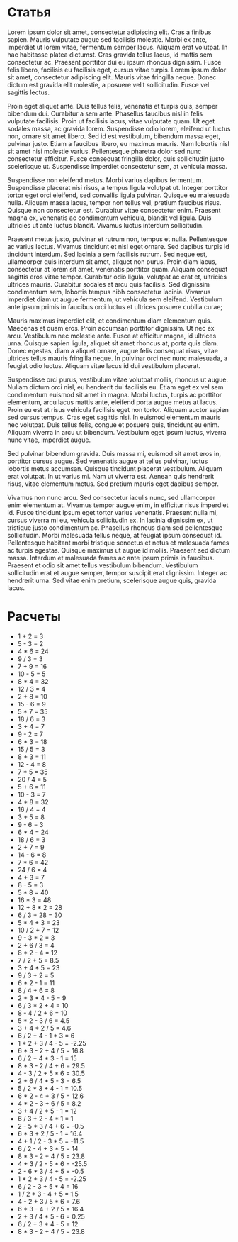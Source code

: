 # Статья

Lorem ipsum dolor sit amet, consectetur adipiscing elit. Cras a finibus sapien. Mauris vulputate augue sed facilisis molestie. Morbi ex ante, imperdiet ut lorem vitae, fermentum semper lacus. Aliquam erat volutpat. In hac habitasse platea dictumst. Cras gravida tellus lacus, id mattis sem consectetur ac. Praesent porttitor dui eu ipsum rhoncus dignissim. Fusce felis libero, facilisis eu facilisis eget, cursus vitae turpis. Lorem ipsum dolor sit amet, consectetur adipiscing elit. Mauris vitae fringilla neque. Donec dictum est gravida elit molestie, a posuere velit sollicitudin. Fusce vel sagittis lectus.

Proin eget aliquet ante. Duis tellus felis, venenatis et turpis quis, semper bibendum dui. Curabitur a sem ante. Phasellus faucibus nisl in felis vulputate facilisis. Proin ut facilisis lacus, vitae vulputate quam. Ut eget sodales massa, ac gravida lorem. Suspendisse odio lorem, eleifend ut luctus non, ornare sit amet libero. Sed id est vestibulum, bibendum massa eget, pulvinar justo. Etiam a faucibus libero, eu maximus mauris. Nam lobortis nisl sit amet nisi molestie varius. Pellentesque pharetra dolor sed nunc consectetur efficitur. Fusce consequat fringilla dolor, quis sollicitudin justo scelerisque ut. Suspendisse imperdiet consectetur sem, at vehicula massa.

Suspendisse non eleifend metus. Morbi varius dapibus fermentum. Suspendisse placerat nisi risus, a tempus ligula volutpat ut. Integer porttitor tortor eget orci eleifend, sed convallis ligula pulvinar. Quisque eu malesuada nulla. Aliquam massa lacus, tempor non tellus vel, pretium faucibus risus. Quisque non consectetur est. Curabitur vitae consectetur enim. Praesent magna ex, venenatis ac condimentum vehicula, blandit vel ligula. Duis ultricies ut ante luctus blandit. Vivamus luctus interdum sollicitudin.

Praesent metus justo, pulvinar et rutrum non, tempus et nulla. Pellentesque ac varius lectus. Vivamus tincidunt et nisl eget ornare. Sed dapibus turpis id tincidunt interdum. Sed lacinia a sem facilisis rutrum. Sed neque est, ullamcorper quis interdum sit amet, aliquet non purus. Proin diam lacus, consectetur at lorem sit amet, venenatis porttitor quam. Aliquam consequat sagittis eros vitae tempor. Curabitur odio ligula, volutpat ac erat et, ultricies ultrices mauris. Curabitur sodales at arcu quis facilisis. Sed dignissim condimentum sem, lobortis tempus nibh consectetur lacinia. Vivamus imperdiet diam ut augue fermentum, ut vehicula sem eleifend. Vestibulum ante ipsum primis in faucibus orci luctus et ultrices posuere cubilia curae;

Mauris maximus imperdiet elit, et condimentum diam elementum quis. Maecenas et quam eros. Proin accumsan porttitor dignissim. Ut nec ex arcu. Vestibulum nec molestie ante. Fusce at efficitur magna, id ultrices urna. Quisque sapien ligula, aliquet sit amet rhoncus at, porta quis diam. Donec egestas, diam a aliquet ornare, augue felis consequat risus, vitae ultrices tellus mauris fringilla neque. In pulvinar orci nec nunc malesuada, a feugiat odio luctus. Aliquam vitae lacus id dui vestibulum placerat.

Suspendisse orci purus, vestibulum vitae volutpat mollis, rhoncus ut augue. Nullam dictum orci nisl, eu hendrerit dui facilisis eu. Etiam eget ex vel sem condimentum euismod sit amet in magna. Morbi luctus, turpis ac porttitor elementum, arcu lacus mattis ante, eleifend porta augue metus at lacus. Proin eu est at risus vehicula facilisis eget non tortor. Aliquam auctor sapien sed cursus tempus. Cras eget sagittis nisi. In euismod elementum mauris nec volutpat. Duis tellus felis, congue et posuere quis, tincidunt eu enim. Aliquam viverra in arcu ut bibendum. Vestibulum eget ipsum luctus, viverra nunc vitae, imperdiet augue.

Sed pulvinar bibendum gravida. Duis massa mi, euismod sit amet eros in, porttitor cursus augue. Sed venenatis augue at tellus pulvinar, luctus lobortis metus accumsan. Quisque tincidunt placerat vestibulum. Aliquam erat volutpat. In ut varius mi. Nam ut viverra est. Aenean quis hendrerit risus, vitae elementum metus. Sed pretium mauris eget dapibus semper.

Vivamus non nunc arcu. Sed consectetur iaculis nunc, sed ullamcorper enim elementum at. Vivamus tempor augue enim, in efficitur risus imperdiet id. Fusce tincidunt ipsum eget tortor varius venenatis. Praesent nulla mi, cursus viverra mi eu, vehicula sollicitudin ex. In lacinia dignissim ex, ut tristique justo condimentum ac. Phasellus rhoncus diam sed pellentesque sollicitudin. Morbi malesuada tellus neque, at feugiat ipsum consequat id. Pellentesque habitant morbi tristique senectus et netus et malesuada fames ac turpis egestas. Quisque maximus ut augue id mollis. Praesent sed dictum massa. Interdum et malesuada fames ac ante ipsum primis in faucibus. Praesent et odio sit amet tellus vestibulum bibendum. Vestibulum sollicitudin erat et augue semper, tempor suscipit erat dignissim. Integer ac hendrerit urna. Sed vitae enim pretium, scelerisque augue quis, gravida lacus.

# Расчеты

* 1 + 2 = 3
* 5 - 3 = 2
* 4 * 6 = 24
* 9 / 3 = 3
* 7 + 9 = 16
* 10 - 5 = 5
* 8 * 4 = 32
* 12 / 3 = 4
* 2 + 8 = 10
* 15 - 6 = 9
* 5 * 7 = 35
* 18 / 6 = 3
* 3 + 4 = 7
* 9 - 2 = 7
* 6 * 3 = 18
* 15 / 5 = 3
* 8 + 3 = 11
* 12 - 4 = 8
* 7 * 5 = 35
* 20 / 4 = 5
* 5 + 6 = 11
* 10 - 3 = 7
* 4 * 8 = 32
* 16 / 4 = 4
* 3 + 5 = 8
* 9 - 6 = 3
* 6 * 4 = 24
* 18 / 6 = 3
* 2 + 7 = 9
* 14 - 6 = 8
* 7 * 6 = 42
* 24 / 6 = 4
* 4 + 3 = 7
* 8 - 5 = 3
* 5 * 8 = 40
* 16 * 3 = 48
* 12 + 8 * 2 = 28
* 6 / 3 + 28 = 30
* 5 * 4 + 3 = 23
* 10 / 2 + 7 = 12
* 9 - 3 * 2 = 3
* 2 + 6 / 3 = 4
* 8 * 2 - 4 = 12
* 7 / 2 + 5 = 8.5
* 3 + 4 * 5 = 23
* 9 / 3 + 2 = 5
* 6 * 2 - 1 = 11
* 8 / 4 + 6 = 8
* 2 + 3 * 4 - 5 = 9
* 6 / 3 * 2 + 4 = 10
* 8 - 4 / 2 + 6 = 10
* 5 * 2 - 3 / 6 = 4.5
* 3 + 4 * 2 / 5 = 4.6
* 6 / 2 + 4 - 1 * 3 = 6
* 1 * 2 + 3 / 4 - 5 = -2.25
* 6 * 3 - 2 + 4 / 5 = 16.8
* 6 / 2 + 4 * 3 - 1 = 15
* 8 * 3 - 2 / 4 + 6 = 29.5
* 4 - 3 / 2 + 5 * 6 = 30.5
* 2 + 6 / 4 * 5 - 3 = 6.5
* 5 / 2 * 3 + 4 - 1 = 10.5
* 6 * 2 - 4 + 3 / 5 = 12.6
* 4 * 2 - 3 + 6 / 5 = 8.2
* 3 + 4 / 2 * 5 - 1 = 12
* 6 / 3 + 2 - 4 * 1 = 1
* 2 - 5 * 3 / 4 + 6 = -0.5
* 6 * 3 + 2 / 5 - 1 = 16.4
* 4 + 1 / 2 - 3 * 5 = -11.5
* 6 / 2 - 4 + 3 * 5 = 14
* 8 * 3 - 2 + 4 / 5 = 23.8
* 4 + 3 / 2 - 5 * 6 = -25.5
* 2 - 6 * 3 / 4 + 5 = -0.5
* 1 * 2 + 3 / 4 - 5 = -2.25
* 6 / 2 - 3 + 5 * 4 = 16
* 1 / 2 * 3 - 4 + 5 = 1.5
* 4 - 2 + 3 / 5 * 6 = 7.6
* 6 * 3 - 4 + 2 / 5 = 16.4
* 2 + 3 / 4 * 5 - 6 = 0.25
* 6 / 2 + 3 * 4 - 5 = 12
* 8 * 3 - 2 + 4 / 5 = 23.8